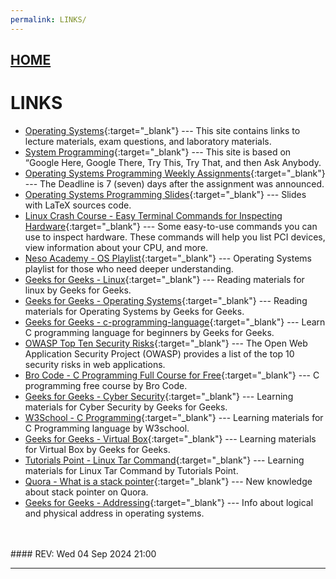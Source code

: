 ```yaml
---
permalink: LINKS/
---
```


## [HOME](../)

# LINKS

* [Operating Systems](https://os.vlsm.org/){:target="_blank"} ---
  This site contains links to lecture materials, exam questions, and laboratory materials.
* [System Programming](https://sp.vlsm.org/){:target="_blank"} ---
  This site is based on “Google Here, Google There, Try This, Try That, and then Ask Anybody.
* [Operating Systems Programming Weekly Assignments](https://demos.vlsm.org/){:target="_blank"} ---
  The Deadline is 7 (seven) days after the assignment was announced.
* [Operating Systems Programming Slides](https://docos.vlsm.org/){:target="_blank"} ---
  Slides with LaTeX sources code.
* [Linux Crash Course - Easy Terminal Commands for Inspecting Hardware](https://youtu.be/oGyJr-iUwt8?si=59V2boc0XfmlFekg){:target="_blank"} ---
Some easy-to-use commands you can use to inspect hardware. 
These commands will help you list PCI devices, view information about your CPU, and more.
* [Neso Academy - OS Playlist](https://www.youtube.com/watch?v=vBURTt97EkA&list=PLBlnK6fEyqRiVhbXDGLXDk_OQAeuVcp2O){:target="_blank"} --- Operating Systems playlist for those who need deeper understanding.
* [Geeks for Geeks - Linux](https://www.geeksforgeeks.org/introduction-to-linux-operating-system/){:target="_blank"} --- Reading materials for linux by Geeks for Geeks. 
* [Geeks for Geeks - Operating Systems](https://www.geeksforgeeks.org/operating-systems/){:target="_blank"} ---
  Reading materials for Operating Systems by Geeks for Geeks.
* [Geeks for Geeks - c-programming-language](https://www.geeksforgeeks.org/c-programming-language/){:target="_blank"} --- Learn C programming language for beginners by Geeks for Geeks.
* [OWASP Top Ten Security Risks](https://owasp.org/www-project-top-ten/){:target="_blank"} --- The Open Web Application Security Project (OWASP) provides a list of the top 10 security risks in web applications.
* [Bro Code - C Programming Full Course for Free](https://www.youtube.com/watch?v=87SH2Cn0s9A
){:target="_blank"} --- C programming free course by Bro Code.
* [Geeks for Geeks - Cyber Security](https://www.geeksforgeeks.org/cyber-security-tutorial/){:target="_blank"} ---
  Learning materials for Cyber Security by Geeks for Geeks.
* [W3School - C Programming](https://www.w3schools.com/c/){:target="_blank"} --- Learning materials for C Programming language by W3school.
* [Geeks for Geeks - Virtual Box](https://www.geeksforgeeks.org/what-is-virtualbox/){:target="_blank"} ---
  Learning materials for Virtual Box by Geeks for Geeks.
* [Tutorials Point - Linux Tar Command](https://www.tutorialspoint.com/linux-tar-command){:target="_blank"} ---
  Learning materials for Linux Tar Command by Tutorials Point.
* [Quora - What is a stack pointer](https://www.quora.com/What-is-a-stack-pointer-in-an-operating-system){:target="_blank"} --- New knowledge about stack pointer on Quora.
* [Geeks for Geeks - Addressing](https://www.geeksforgeeks.org/logical-and-physical-address-in-operating-system/){:target="_blank"} --- Info about logical and physical address in operating systems.

<br>
<br>
#### REV: Wed 04 Sep 2024 21:00
<hr>
